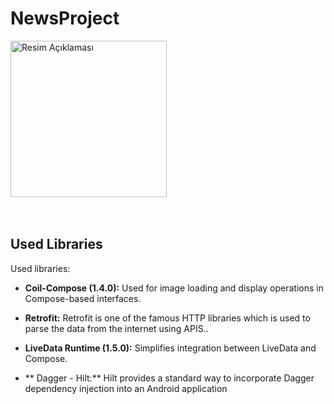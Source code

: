 # NewsProject

<div style="display: flex; align-items: center;">
  <img src="https://github.com/Tahir099/News-App/assets/119082283/3ed7d969-c366-416b-9c4f-f6835ead60ff" alt="Resim Açıklaması" width="250"/>
</div>
<br>
<br>


## Used Libraries

Used libraries:

- **Coil-Compose (1.4.0):** Used for image loading and display operations in Compose-based interfaces.

- **Retrofit:** Retrofit is one of the famous HTTP libraries which is used to parse the data from the internet using APIS..
- **LiveData Runtime (1.5.0):** Simplifies integration between LiveData and Compose.
- ** Dagger - Hilt:** Hilt provides a standard way to incorporate Dagger dependency injection into an Android application


